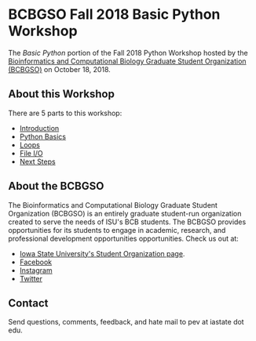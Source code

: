 # BCBGSO Fall 2018 Basic Python Workshop

The *Basic Python* portion of the Fall 2018 Python Workshop hosted by the [Bioinformatics and Computational Biology Graduate Student Organization (BCBGSO)][bcbgso-stuorg] on October 18, 2018.  

## About this Workshop

There are 5 parts to this workshop:

* [Introduction](lessons/basic.python.1.ipynb) 
* [Python Basics](lessons/basic.python.2.ipynb)
* [Loops](lessons/basic.python.3.ipynb)
* [File I/O](lessons/basic.python.4.ipynb)
* [Next Steps](lessons/basic.python.5.ipynb)

## About the BCBGSO

The Bioinformatics and Computational Biology Graduate Student Organization (BCBGSO) is an entirely graduate student-run organization created to serve the needs of ISU's BCB students.  The BCBGSO provides opportunities for its students to engage in academic, research, and professional development opportunities opportunities.  Check us out at:

* [Iowa State University's Student Organization page][bcbgso-stuorg].
* [Facebook](https://www.facebook.com/ISUBCBGSO/)
* [Instagram](https://www.instagram.com/official_bcb_gso/)
* [Twitter](https://twitter.com/bcbiastate)



## Contact

Send questions, comments, feedback, and hate mail to pev at iastate dot edu.

[bcbgso-stuorg]: https://www.stuorg.iastate.edu/site/bcbgso
[bcbgso-facebook]: https://www.facebook.com/ISUBCBGSO/
[bcbgso-instagram]: https://www.instagram.com/official_bcb_gso/
[bcbgso-twitter]: https://twitter.com/bcbiastate
